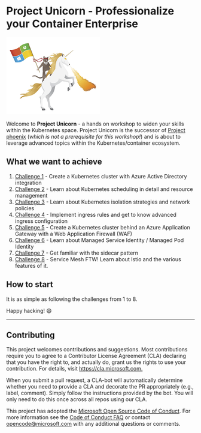 # Project Unicorn - Professionalize your Container Enterprise #

![alt text][logo]

Welcome to **Project Unicorn** - a hands on workshop to widen your skills within the Kubernetes space.  Project Unicorn is the successor of [Project phoenix](https://github.com/CSA-OCP-GER/phoenix) (*which is not a prerequisite for this workshop!*) and is about to leverage advanced topics within the Kubernetes/container ecosystem.

## What we want to achieve ##

1. [Challenge 1](challenges.aad.md) - Create a Kubernetes cluster with Azure Active Directory integration
1. [Challenge 2](challenges.scheduling.md) - Learn about Kubernetes scheduling in detail and resource management
1. [Challenge 3](challenges.network-policies.md) - Learn about Kubernetes isolation strategies and network policies
1. [Challenge 4](challenges.ingress.md) - Implement ingress rules and get to know advanced ingress configuration
1. [Challenge 5](challenges.appgtw.md) - Create a Kubernetes cluster behind an Azure Application Gateway with a Web Application Firewall (WAF)
1. [Challenge 6](challenges.aadpodidentity.md) - Learn about Managed Service Identity / Managed Pod Identity 
1. [Challenge 7](challenges.sidecar.md) - Get familiar with the sidecar pattern
1. [Challenge 8](challenges.istio.0.sm.md) - Service Mesh FTW! Learn about Istio and the various features of it.

## How to start ##

It is as simple as following the challenges from 1 to 8.

Happy hacking! :smile:

---

## Contributing ##

This project welcomes contributions and suggestions.  Most contributions require you to agree to a
Contributor License Agreement (CLA) declaring that you have the right to, and actually do, grant us
the rights to use your contribution. For details, visit <https://cla.microsoft.com.>

When you submit a pull request, a CLA-bot will automatically determine whether you need to provide
a CLA and decorate the PR appropriately (e.g., label, comment). Simply follow the instructions
provided by the bot. You will only need to do this once across all repos using our CLA.

This project has adopted the [Microsoft Open Source Code of Conduct](https://opensource.microsoft.com/codeofconduct/).
For more information see the [Code of Conduct FAQ](https://opensource.microsoft.com/codeofconduct/faq/) or
contact [opencode@microsoft.com](mailto:opencode@microsoft.com) with any additional questions or comments.

[logo]: img/ninjacat_unicorn.png "Microsoft Ninja Cat"

